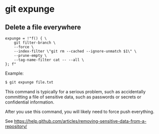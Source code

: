 # git expunge

## Delete a file everywhere

```gitconfig
expunge = !"f() { \
    git filter-branch \
    --force \
    --index-filter \"git rm --cached --ignore-unmatch $1\" \
    --prune-empty \
    --tag-name-filter cat -- --all \
}; f"
```

Example:

```sh
$ git expunge file.txt
```

This command is typically for a serious problem, such as accidentally 
committing a file of sensitive data, such as passwords or secrets or 
confidential information.

After you use this command, you will likely need to force push everything.

See https://help.github.com/articles/removing-sensitive-data-from-a-repository/
